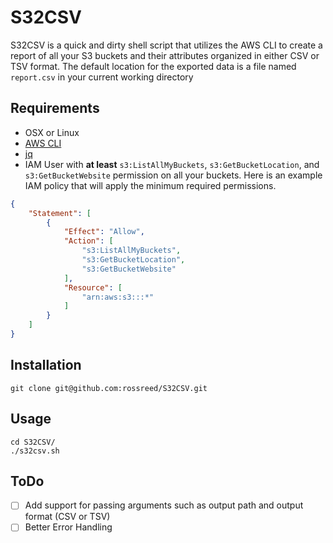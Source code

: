 # S32CSV
S32CSV is a quick and dirty shell script that utilizes the AWS CLI to create a report of all your S3 buckets and their attributes organized in either CSV or TSV format. The default location for the exported data is a file named `report.csv` in your current working directory
## Requirements
* OSX or Linux
* [AWS CLI](http://aws.amazon.com/cli/)
* [jq](http://stedolan.github.io/jq/)
* IAM User with **at least** `s3:ListAllMyBuckets`, `s3:GetBucketLocation`, and `s3:GetBucketWebsite` permission on all your buckets. Here is an example IAM policy that will apply the minimum required permissions.

```json
{
    "Statement": [
        {
            "Effect": "Allow",
            "Action": [
                "s3:ListAllMyBuckets",
                "s3:GetBucketLocation",
                "s3:GetBucketWebsite"
            ],
            "Resource": [
                "arn:aws:s3:::*"
            ]
        }
    ]
}
```
## Installation
```
git clone git@github.com:rossreed/S32CSV.git
```
## Usage
```
cd S32CSV/
./s32csv.sh
```
## ToDo
- [ ] Add support for passing arguments such as output path and output format (CSV or TSV)
- [ ] Better Error Handling